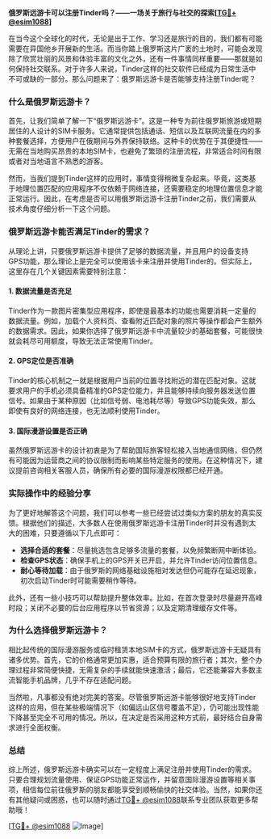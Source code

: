 **俄罗斯远游卡可以注册Tinder吗？——一场关于旅行与社交的探索[[TG💪+ @esim1088](https://t.me/s/esim1088)]**

在当今这个全球化的时代，无论是出于工作、学习还是旅行的目的，我们都有可能需要在异国他乡开展新的生活。而当你踏上俄罗斯这片广袤的土地时，可能会发现除了欣赏壮丽的风景和体验丰富的文化之外，还有一件事情同样重要——那就是如何保持社交联系。对于许多人来说，Tinder这样的社交软件已经成为日常生活中不可或缺的一部分。那么问题来了：俄罗斯远游卡是否能够支持注册Tinder呢？

### **什么是俄罗斯远游卡？**
首先，让我们简单了解一下“俄罗斯远游卡”。这是一种专为前往俄罗斯旅游或短期居住的人设计的SIM卡服务。它通常提供包括通话、短信以及互联网流量在内的多种套餐选择，方便用户在俄期间与外界保持联络。这种卡的优势在于其便捷性——无需在当地购买昂贵的本地SIM卡，也避免了繁琐的注册流程，非常适合时间有限或者对当地语言不熟悉的游客。

然而，当我们提到Tinder这样的应用时，事情变得稍微复杂起来。毕竟，这类基于地理位置匹配的应用程序不仅依赖于网络连接，还需要稳定的地理位置信息才能正常运行。因此，在考虑是否可以用俄罗斯远游卡注册Tinder之前，我们需要从技术角度仔细分析一下这个问题。

### **俄罗斯远游卡能否满足Tinder的需求？**
从理论上讲，只要俄罗斯远游卡提供了足够的数据流量，并且用户的设备支持GPS功能，那么理论上是完全可以使用该卡来注册并使用Tinder的。但实际上，这里存在几个关键因素需要特别注意：

#### **1. 数据流量是否充足**
Tinder作为一款图片密集型应用程序，即使是最基本的功能也需要消耗一定量的数据流量。例如，加载个人资料页、查看附近匹配对象的照片等操作都会产生额外的数据需求。因此，如果你选择了俄罗斯远游卡中流量较少的基础套餐，可能很快就会耗尽可用额度，导致无法正常使用Tinder。

#### **2. GPS定位是否准确**
Tinder的核心机制之一就是根据用户当前的位置寻找附近的潜在匹配对象。这就要求用户的手机必须具备精准的GPS定位能力，并且能够持续向服务器发送位置信号。如果由于某种原因（比如信号弱、电池耗尽等）导致GPS功能失效，那么即使有良好的网络连接，也无法顺利使用Tinder。

#### **3. 国际漫游设置是否正确**
虽然俄罗斯远游卡的设计初衷是为了帮助国际旅客轻松接入当地通信网络，但仍然有可能因为运营商之间的协议限制而影响某些特定服务的使用。在这种情况下，建议提前咨询相关客服人员，确保所有必要的国际漫游权限都已经开通。

### **实际操作中的经验分享**
为了更好地解答这个问题，我们可以参考一些已经尝试过类似方案的朋友的真实反馈。根据他们的描述，大多数人在使用俄罗斯远游卡注册Tinder时并没有遇到太大的困难，只要遵循以下几点即可：

- **选择合适的套餐**：尽量挑选包含足够多流量的套餐，以免频繁断网中断体验。
- **检查GPS状态**：确保手机上的GPS开关已开启，并允许Tinder访问位置信息。
- **耐心等待加载**：由于俄罗斯的网络基础设施相对发达但仍可能存在延迟现象，初次启动Tinder时可能需要稍作等待。

此外，还有一些小技巧可以帮助提升整体效率。比如，在首次登录时尽量避开高峰时段；关闭不必要的后台应用程序以节省资源；以及定期清理缓存文件等。

### **为什么选择俄罗斯远游卡？**
相比起传统的国际漫游服务或临时租赁本地SIM卡的方式，俄罗斯远游卡无疑具有诸多优势。首先，它的价格通常更加实惠，适合预算有限的旅行者；其次，整个办理过程非常简便快捷，无需复杂的手续就能快速激活；最后，它还能兼容大多数主流智能手机品牌，几乎不存在适配问题。

当然啦，凡事都没有绝对完美的答案。尽管俄罗斯远游卡能够很好地支持Tinder这样的应用，但在某些极端情况下（如偏远山区信号覆盖不足），仍可能出现性能下降甚至完全不可用的情况。所以，在决定是否采用这种方式前，最好结合自身需求进行全面权衡。

### **总结**
综上所述，俄罗斯远游卡确实可以在一定程度上满足注册并使用Tinder的需求。只要合理规划流量使用、保证GPS功能正常运作，并留意国际漫游设置等相关事项，相信每位前往俄罗斯的朋友都能享受到顺畅愉快的社交体验。当然，如果你还有其他疑问或困惑，也可以随时通过[TG💪+ @esim1088](https://t.me/s/esim1088)联系专业团队获取更多帮助哦！

[[TG💪+ @esim1088](https://t.me/s/esim1088) ![Image](https://i.postimg.cc/4NQfJmqS/Snipaste-2025-05-13-00-14-12.png)]